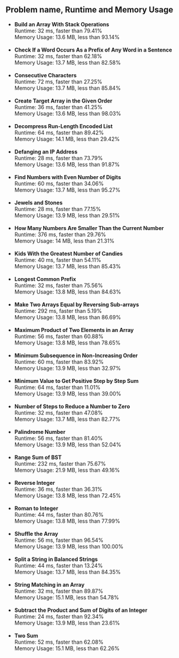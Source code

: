 <h2>Problem name, Runtime and Memory Usage</h2>
<ul>
  <li><strong>Build an Array With Stack Operations</strong>
    <br> Runtime: 32 ms, faster than 79.41%
    <br> Memory Usage: 13.6 MB, less than 93.14% </li><br>
  
  <li><strong>Check If a Word Occurs As a Prefix of Any Word in a Sentence</strong>
    <br> Runtime: 32 ms, faster than 62.18% 
    <br> Memory Usage: 13.7 MB, less than 82.58% </li><br>
    
  <li><strong>Consecutive Characters</strong>
    <br> Runtime: 72 ms, faster than 27.25%
    <br> Memory Usage: 13.7 MB, less than 85.84% </li><br>
  
  <li><strong>Create Target Array in the Given Order</strong>
    <br> Runtime: 36 ms, faster than 41.25%
    <br> Memory Usage: 13.6 MB, less than 98.03% </li><br>
   
  <li><strong>Decompress Run-Length Encoded List</strong>
    <br> Runtime: 64 ms, faster than 89.42%
    <br> Memory Usage: 14.1 MB, less than 29.42% </li><br>
  
  <li><strong>Defanging an IP Address</strong>
    <br> Runtime: 28 ms, faster than 73.79%
    <br> Memory Usage: 13.6 MB, less than 91.87% </li><br>
  
  <li><strong>Find Numbers with Even Number of Digits</strong>
    <br> Runtime: 60 ms, faster than 34.06%
    <br> Memory Usage: 13.7 MB, less than 95.27% </li><br>
  
  <li><strong>Jewels and Stones</strong>
    <br> Runtime: 28 ms, faster than 77.15%
    <br> Memory Usage: 13.9 MB, less than 29.51% </li><br>
  
  <li><strong>How Many Numbers Are Smaller Than the Current Number</strong>
    <br> Runtime: 376 ms, faster than 29.76%
    <br> Memory Usage: 14 MB, less than 21.31%  </li><br>
  
  <li><strong>Kids With the Greatest Number of Candies</strong>
    <br> Runtime: 40 ms, faster than 54.11%
    <br> Memory Usage: 13.7 MB, less than 85.43% </li><br>
  
  <li><strong>Longest Common Prefix</strong>
    <br> Runtime: 32 ms, faster than 75.56%
    <br> Memory Usage: 13.8 MB, less than 84.63% </li><br>
  
  <li><strong>Make Two Arrays Equal by Reversing Sub-arrays</strong>
    <br> Runtime: 292 ms, faster than 5.19%
    <br> Memory Usage: 13.8 MB, less than 86.69% </li><br>
  
  <li><strong>Maximum Product of Two Elements in an Array</strong>
    <br> Runtime: 56 ms, faster than 60.88%
    <br> Memory Usage: 13.8 MB, less than 78.65% </li><br>
  
  <li><strong>Minimum Subsequence in Non-Increasing Order</strong>
    <br> Runtime: 60 ms, faster than 83.92%
    <br> Memory Usage: 13.9 MB, less than 32.97% </li><br>
  
  <li><strong>Minimum Value to Get Positive Step by Step Sum</strong>
    <br> Runtime: 64 ms, faster than 11.01%
    <br> Memory Usage: 13.9 MB, less than 39.00% </li><br>
  
  <li><strong>Number of Steps to Reduce a Number to Zero</strong>
    <br> Runtime: 32 ms, faster than 47.08%
    <br> Memory Usage: 13.7 MB, less than 82.77% </li><br>
  
  <li><strong>Palindrome Number</strong>
    <br> Runtime: 56 ms, faster than 81.40%
    <br> Memory Usage: 13.9 MB, less than 52.04% </li><br>
    
  <li><strong>Range Sum of BST</strong>
    <br> Runtime: 232 ms, faster than 75.67%
    <br> Memory Usage: 21.9 MB, less than 49.16% </li><br>
  
  <li><strong>Reverse Integer</strong>
    <br> Runtime: 36 ms, faster than 36.31%
    <br> Memory Usage: 13.8 MB, less than 72.45% </li><br>
  
  <li><strong>Roman to Integer</strong>
    <br> Runtime: 44 ms, faster than 80.76%
    <br> Memory Usage: 13.8 MB, less than 77.99% </li><br>
  
  <li><strong>Shuffle the Array</strong>
    <br> Runtime: 56 ms, faster than 96.54%
    <br> Memory Usage: 13.9 MB, less than 100.00% </li><br>
    
  <li><strong>Split a String in Balanced Strings</strong>
    <br> Runtime: 44 ms, faster than 13.24%
    <br> Memory Usage: 13.7 MB, less than 84.35% </li><br>
  
  <li><strong>String Matching in an Array</strong>
    <br> Runtime: 32 ms, faster than 89.87%
    <br> Memory Usage: 15.1 MB, less than 54.78%</li><br>
  
  <li><strong>Subtract the Product and Sum of Digits of an Integer</strong>
    <br> Runtime: 24 ms, faster than 92.34%
    <br> Memory Usage: 13.9 MB, less than 23.61%</li><br>
  
  <li><strong>Two Sum</strong>
    <br> Runtime: 52 ms, faster than 62.08%
    <br> Memory Usage: 15.1 MB, less than 62.26%</li><br>
  </ul>
